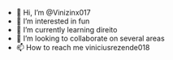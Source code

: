 - 👋 Hi, I’m @Vinizinx017
- 👀 I’m interested in fun
- 🌱 I’m currently learning direito
- 💞️ I’m looking to collaborate on several areas
- 📫 How to reach me viniciusrezende018

<!---
Vinizinx017/Vinizinx017 is a ✨ special ✨ repository because its `README.md` (this file) appears on your GitHub profile.
You can click the Preview link to take a look at your changes.
--->
